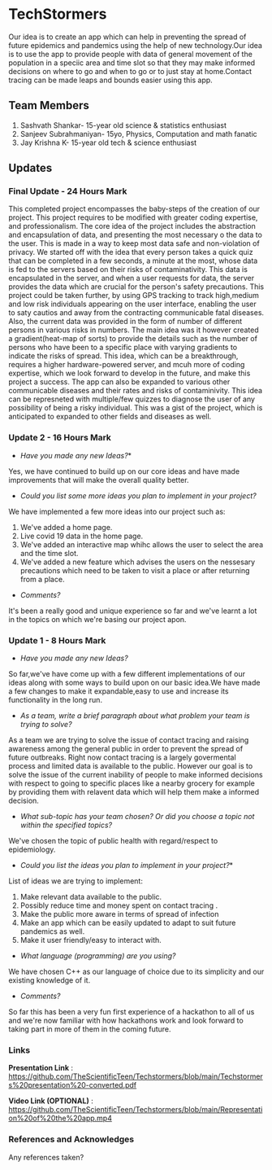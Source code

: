 # TechStormers

Our idea is to create an app which can help in preventing the spread of future epidemics and pandemics using the help of new technology.Our idea is to use the app to provide people with data of general movement of the population in a speciic area and time slot so that they may make informed decisions on where to go and when to go or to just stay at home.Contact tracing can be made leaps and bounds easier using this app.

  ## Team Members

1. Sashvath Shankar- 15-year old science & statistics enthusiast
2. Sanjeev Subrahmaniyan- 15yo, Physics, Computation and math fanatic
3. Jay Krishna K- 15-year old tech & science enthusiast


## Updates

### Final Update - 24 Hours Mark


This completed project encompasses the baby-steps of the creation of our project. This project requires to be modified with greater coding expertise, and professionalism.
The core idea of the project includes the abstraction and encapsulation of data, and presenting the most necessary o the data to the user. This is made in a way to keep most data safe and non-violation of privacy. We started off with the idea that every person takes a quick quiz that can be completed in a few seconds, a minute at the most, whose data is fed to the servers based on their risks of contaminativity. This data is encapsulated in the server, and when a user requests for data, the server provides the data which are crucial for the person's safety precautions. This project could be taken further, by using GPS tracking to track high,medium and low risk individuals appearing on the user interface, enabling the user to saty cautios and away from the contracting communicable fatal diseases. Also, the current data was provided in the form of number of different persons in various risks in numbers. The main idea was it however created a gradient(heat-map of sorts) to provide the details such as the number of persons who have been to a specific place with varying gradients to indicate the risks of spread. This idea, which can be a breakthrough, requires a higher hardware-powered server, and mcuh more of coding expertise, which we look forward to develop in the future, and make this project a success. The app can also be expanded to various other communicable diseases and their rates and risks of contaminivity. This idea can be represneted with multiple/few quizzes to diagnose the user of any possibility of being a risky individual. This was a gist of the project, which is anticipated to expanded to other fields and diseases as well. 

### Update 2 - 16 Hours Mark
* *Have you made any new Ideas?**

Yes, we have continued to build up on our core ideas and have made improvements that will make the overall quality better.

* *Could you list some more ideas you plan to implement in your project?*

We have implemented a few more ideas into our project such as:
1. We've added a home page. 
2. Live covid 19 data in the home page. 
3. We've added an interactive map whihc allows the user to select the area and the time slot. 
4. We've added a new feature which advises the users on the nessesary precautions which need to be taken to visit a place or after returning from a place.

* *Comments?*

It's been a really good and unique experience so far and we've learnt a lot in the topics on which we're basing our project apon. 

### Update 1 - 8 Hours Mark
* *Have you made any new Ideas?*

So far,we've have come up with a few different implementations of our ideas along with some ways to build upon on our basic idea.We have made a few changes to make it expandable,easy to use and increase its functionality in the long run.

* *As a team, write a brief paragraph about what problem your team is trying to solve?*

As a team we are trying to solve the issue of contact tracing and raising awareness among the general public in order to prevent the spread of future outbreaks. Right now contact tracing is a largely govermental process and limited data is available to the public. However our goal is to solve the issue of the current inability of people to make informed decisions with respect to going to specific places like a nearby grocery for example by providing them with relavent data which will help them make a informed decision. 

* *What sub-topic has your team chosen? Or did you choose a topic not within the specified topics?*

We've chosen the topic of public health with regard/respect to epidemiology.

* *Could you list the ideas you plan to implement in your project?**

List of ideas we are trying to implement:
1. Make relevant data available to the public.
2. Possibly reduce time and money spent on contact tracing .
3. Make the public more aware in terms of spread of infection
4. Make an app which can be easily updated to adapt to suit future pandemics as well.
5. Make it user friendly/easy to interact with.

* *What language (programming) are you using?*

We have chosen C++ as our language of choice due to its simplicity and our existing knowledge of it.

* *Comments?*

So far this has been a very fun first experience of a hackathon to all of us and we're now familiar with how hackathons work and look forward to taking part in more of them in the coming future.

### Links

**Presentation Link** : https://github.com/TheScientificTeen/Techstormers/blob/main/Techstormers%20presentation%20-converted.pdf

**Video Link (OPTIONAL)** : https://github.com/TheScientificTeen/Techstormers/blob/main/Representation%20of%20the%20app.mp4

### References and Acknowledges

Any references taken?
